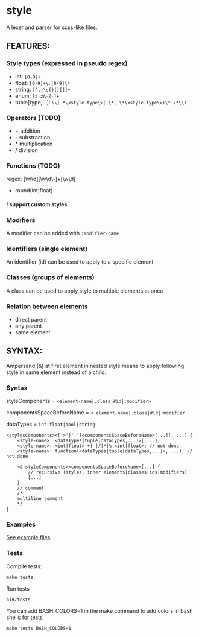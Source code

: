 # style
A lexer and parser for scss-like files.

## FEATURES:
### Style types (expressed in pseudo regex)
- int: `[0-9]+`
- float: `[0-9]+\.[0-9]\*`
- string: `[^,;\s{}()[]]+`
- enum: `[a-zA-Z-]+`
- tuple[type,...]: `\\( *\<style-type\>( \*, \*\<style-type\>)\* \*\\)`

### Operators (TODO)
- \+ addition
- \- substraction
- \* multiplication
- \/ division

### Functions (TODO)
regex: [\w\d][\w\d\\-]+[\w\d]
- round(int|float)

#### ! support custom styles

### Modifiers
A modifier can be added with
`:modifier-name`

### Identifiers (single element)
An identifier (id) can be used to apply to a specific element

### Classes (groups of elements)
A class can be used to apply style to multiple elements at once

### Relation between elements
- direct parent
- any parent
- same element

## SYNTAX:
Ampersand (&) at first element in nested style means to apply following style in same element instead of a child.

### Syntax

styleComponents = `<element-name|.class|#id|:modifier>`

componentsSpaceBeforeName = `< element-name|.class|#id|:modifier`

dataTypes = `int|float|bool|string`
```
<stylesComponents><['>'|' ']<componentsSpaceBeforeName>[...][, ...] { 
    <style-name>: <dataTypes|tuple[dataTypes,...]>[,...];
    <style-name>: <int|float> +|-|/|*|% <int|float>; // not done
    <style-name>: function(<dataTypes|tuple[dataTypes,...]>, ...); // not done

    <&|styleComponents><componentsSpaceBeforeName>[...] {
        // recursive (styles, inner elements|classes|ids|modifiers)
        [...]
    }
    // comment
    /*
    multiline comment
    */
}
```

### Examples
<a href="../../tests/style_tests_lexer_and_parser/tests-files">See example files</a>

### Tests
Compile tests:

`make tests`

Run tests

`bin/tests`

You can add BASH_COLORS=1 in the make command to add colors in bash shells for tests

`make tests BASH_COLORS=1`